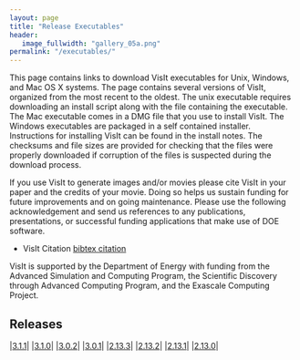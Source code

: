 ```yaml
---
layout: page
title: "Release Executables"
header:
   image_fullwidth: "gallery_05a.png"
permalink: "/executables/"
---
```


This page contains links to download VisIt executables for Unix, Windows, and Mac OS X systems. The page contains several versions of VisIt, organized from the most recent to the oldest. The unix executable requires downloading an install script along with the file containing the executable. The Mac executable comes in a DMG file that you use to install VisIt. The Windows executables are packaged in a self contained installer. Instructions for installing VisIt can be found in the install notes. The checksums and file sizes are provided for checking that the files were properly downloaded if corruption of the files is suspected during the download process.

If you use VisIt to generate images and/or movies please cite VisIt in your paper and the credits of your movie. Doing so helps us sustain funding for future improvements and on going maintenance. Please use the following acknowledgement and send us references to any publications, presentations, or successful funding applications that make use of DOE software.

- VisIt Citation [bibtex citation](visit-citation.md)

VisIt is supported by the Department of Energy with funding from the Advanced Simulation and Computing Program, the Scientific Discovery through Advanced Computing Program, and the Exascale Computing Project.

## Releases

|[3.1.1](https://github.com/visit-dav/visit/releases/tag/v3.1.1)|
|[3.1.0](https://github.com/visit-dav/visit/releases/tag/v3.1.0)|
|[3.0.2](https://github.com/visit-dav/visit/releases/tag/v3.0.2)|
|[3.0.1](https://github.com/visit-dav/visit/releases/tag/v3.0.1)|
|[2.13.3](https://github.com/visit-dav/visit/releases/tag/v2.13.3)|
|[2.13.2](https://github.com/visit-dav/visit/releases/tag/v2.13.2)|
|[2.13.1](https://github.com/visit-dav/visit/releases/tag/v2.13.1)|
|[2.13.0](https://github.com/visit-dav/visit/releases/tag/v2.13.0)|
